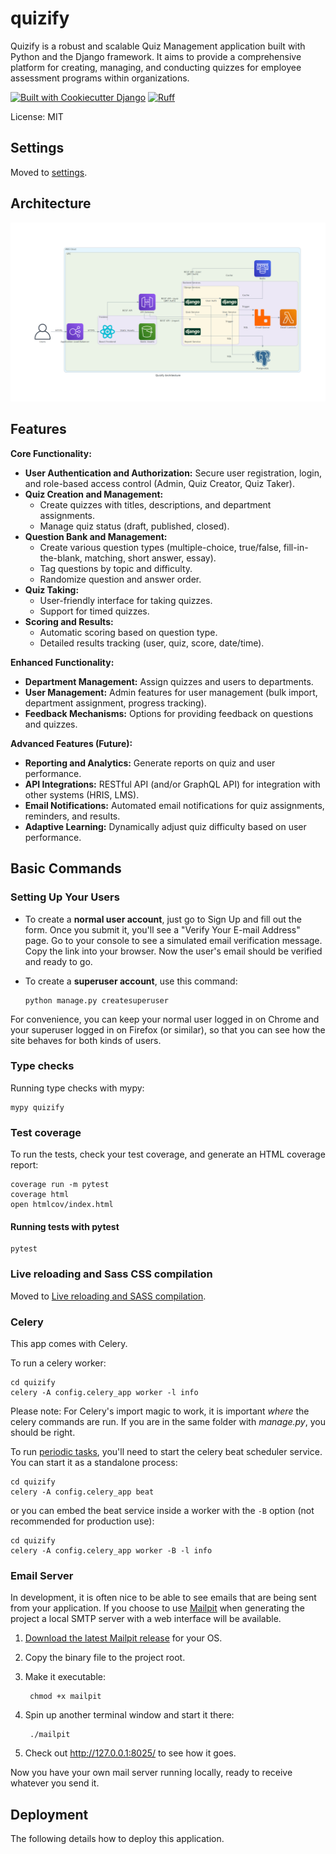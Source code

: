 # quizify

Quizify is a robust and scalable Quiz Management application built with Python and the Django framework. It aims to provide a comprehensive platform for creating, managing, and conducting quizzes for employee assessment programs within organizations.

[![Built with Cookiecutter Django](https://img.shields.io/badge/built%20with-Cookiecutter%20Django-ff69b4.svg?logo=cookiecutter)](https://github.com/cookiecutter/cookiecutter-django/)
[![Ruff](https://img.shields.io/endpoint?url=https://raw.githubusercontent.com/astral-sh/ruff/main/assets/badge/v2.json)](https://github.com/astral-sh/ruff)

License: MIT

## Settings

Moved to [settings](https://cookiecutter-django.readthedocs.io/en/latest/1-getting-started/settings.html).

## Architecture

![Architecture](https://github.com/IMperiumX/logos/blob/main/quizify/quizify_architecture.png?raw=true)

## Features

**Core Functionality:**

* **User Authentication and Authorization:** Secure user registration, login, and role-based access control (Admin, Quiz Creator, Quiz Taker).
* **Quiz Creation and Management:**
  * Create quizzes with titles, descriptions, and department assignments.
  * Manage quiz status (draft, published, closed).
* **Question Bank and Management:**
  * Create various question types (multiple-choice, true/false, fill-in-the-blank, matching, short answer, essay).
  * Tag questions by topic and difficulty.
  * Randomize question and answer order.
* **Quiz Taking:**
  * User-friendly interface for taking quizzes.
  * Support for timed quizzes.
* **Scoring and Results:**
  * Automatic scoring based on question type.
  * Detailed results tracking (user, quiz, score, date/time).

**Enhanced Functionality:**

* **Department Management:** Assign quizzes and users to departments.
* **User Management:** Admin features for user management (bulk import, department assignment, progress tracking).
* **Feedback Mechanisms:** Options for providing feedback on questions and quizzes.

**Advanced Features (Future):**

* **Reporting and Analytics:** Generate reports on quiz and user performance.
* **API Integrations:** RESTful API (and/or GraphQL API) for integration with other systems (HRIS, LMS).
* **Email Notifications:** Automated email notifications for quiz assignments, reminders, and results.
* **Adaptive Learning:** Dynamically adjust quiz difficulty based on user performance.

## Basic Commands

### Setting Up Your Users

* To create a **normal user account**, just go to Sign Up and fill out the form. Once you submit it, you'll see a "Verify Your E-mail Address" page. Go to your console to see a simulated email verification message. Copy the link into your browser. Now the user's email should be verified and ready to go.

* To create a **superuser account**, use this command:

      python manage.py createsuperuser

For convenience, you can keep your normal user logged in on Chrome and your superuser logged in on Firefox (or similar), so that you can see how the site behaves for both kinds of users.

### Type checks

Running type checks with mypy:

    mypy quizify

### Test coverage

To run the tests, check your test coverage, and generate an HTML coverage report:

    coverage run -m pytest
    coverage html
    open htmlcov/index.html

#### Running tests with pytest

    pytest

### Live reloading and Sass CSS compilation

Moved to [Live reloading and SASS compilation](https://cookiecutter-django.readthedocs.io/en/latest/2-local-development/developing-locally.html#using-webpack-or-gulp).

### Celery

This app comes with Celery.

To run a celery worker:

    cd quizify
    celery -A config.celery_app worker -l info

Please note: For Celery's import magic to work, it is important _where_ the celery commands are run. If you are in the same folder with _manage.py_, you should be right.

To run [periodic tasks](https://docs.celeryq.dev/en/stable/userguide/periodic-tasks.html), you'll need to start the celery beat scheduler service. You can start it as a standalone process:

    cd quizify
    celery -A config.celery_app beat

or you can embed the beat service inside a worker with the `-B` option (not recommended for production use):

    cd quizify
    celery -A config.celery_app worker -B -l info

### Email Server

In development, it is often nice to be able to see emails that are being sent from your application. If you choose to use [Mailpit](https://github.com/axllent/mailpit) when generating the project a local SMTP server with a web interface will be available.

1. [Download the latest Mailpit release](https://github.com/axllent/mailpit/releases) for your OS.

2. Copy the binary file to the project root.

3. Make it executable:

        chmod +x mailpit

4. Spin up another terminal window and start it there:

        ./mailpit

5. Check out <http://127.0.0.1:8025/> to see how it goes.

Now you have your own mail server running locally, ready to receive whatever you send it.

## Deployment

The following details how to deploy this application.
